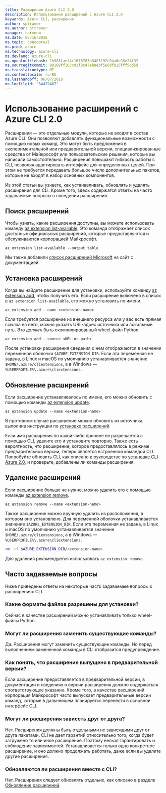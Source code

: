 ```yaml
---
title: Расширения Azure CLI 2.0
description: Использование расширений с Azure CLI 2.0
keywords: Azure CLI, расширения
author: sptramer
ms.author: sttramer
manager: carmonm
ms.date: 05/16/2018
ms.topic: conceptual
ms.prod: azure
ms.technology: azure-cli
ms.devlang: azure-cli
ms.openlocfilehash: 1b983faef4c1678763b3483192e94a6c96e24f32
ms.sourcegitcommit: 80189ff103c91f8c47ab8ebf586df815fff5dd5d
ms.translationtype: HT
ms.contentlocale: ru-RU
ms.lasthandoff: 06/07/2018
ms.locfileid: "34479487"
---
```

# <a name="using-extensions-with-the-azure-cli-20"></a>Использование расширений с Azure CLI 2.0

Расширения — это отдельные модули, которые не входят в состав Azure CLI. Они позволяют добавлять функциональные возможности с помощью новых команд. Это могут быть предложения в экспериментальной или предварительной версии, специализированные средства от Майкрософт или пользовательские решения, которые вы написали самостоятельно. Расширения повышают гибкость работы с CLI, позволяя адаптировать интерфейс для определенных целей. При этом не требуется передавать большое число дополнительных пакетов, которые не входят в набор основных компонентов.

Из этой статьи вы узнаете, как устанавливать, обновлять и удалять расширения для CLI. Кроме того, здесь содержатся ответы на часто задаваемые вопросы о поведении расширений.

## <a name="find-extensions"></a>Поиск расширений

Чтобы узнать, какие расширения доступны, вы можете использовать команду [az extension list-available](/cli/azure/extension#az-extension-list-available). Это команда отображает список доступных официальных расширений, которые предоставляются и обслуживаются корпорацией Майкрософт.

```azurecli-interactive
az extension list-available --output table
```

Мы также добавили [список расширений Microsoft](azure-cli-extensions-list.md) на сайт с документацией.

## <a name="install-extensions"></a>Установка расширений

Когда вы найдете расширение для установки, используйте команду [az extension add](https://docs.microsoft.com/cli/azure/extension#az-extension-add), чтобы получить его. Если расширение включено в список в `az extension list-available`, его можно установить по имени.

```azurecli-interactive
az extension add --name <extension-name>
```

Если требуется расширение из внешнего ресурса или у вас есть прямая ссылка на него, можно указать URL-адрес источника или локальный путь. Это _должен_ быть скомпилированный wheel-файл Python.

```azurecli-interactive
az extension add --source <URL-or-path>
```

После установки расширения сведения о нем отображаются в значении переменной оболочки `$AZURE_EXTENSION_DIR`. Если эта переменная не задана, в Linux и macOS по умолчанию устанавливается значение `$HOME/.azure/cliextensions`, а в Windows — `%USERPROFILE%\.azure\cliextensions`.

## <a name="update-extensions"></a>Обновление расширений

Если расширение устанавливалось по имени, его можно обновить с помощью команды [az extension update](https://docs.microsoft.com/cli/azure/extension#az-extension-update).

```azurecli-interactive
az extension update --name <extension-name>
```

В противном случае расширение можно обновить из источника, выполнив инструкции по [установке расширений](#install-extensions).

Если имя расширения по какой-либо причине не разрешается с помощью CLI, удалите его и установите повторно. Также есть вероятность, что расширение, которое предоставлялось в режиме предварительной версии, теперь является встроенной командой CLI. Попробуйте обновить CLI, как описано в руководстве по [установке CLI Azure 2.0](install-azure-cli.md), и проверьте, добавлены ли команды расширения. 

## <a name="uninstall-extensions"></a>Удаление расширений

Если расширение больше не нужно, можно удалить его с помощью команды [az extension remove](https://docs.microsoft.com/cli/azure/extension#az-extension-remove).

```azurecli-interactive
az extension remove --name <extension-name>
```

Также расширение можно вручную удалить из расположения, в котором оно установлено. Для переменной оболочки устанавливается значение `$AZURE_EXTENSION_DIR`. Если эта переменная не задана, в Linux и macOS по умолчанию устанавливается значение `$HOME/.azure/cliextensions`, а в Windows — `%USERPROFILE%\.azure\cliextensions`.

```bash
rm -rf $AZURE_EXTENSION_DIR/<extension-name>
```

Для удаления рекомендуется использовать `az extension remove`.

## <a name="faq"></a>Часто задаваемые вопросы

Ниже приведены ответы на некоторые часто задаваемые вопросы о расширениях CLI.

### <a name="what-file-formats-are-allowed-for-installation"></a>Какие форматы файлов разрешены для установки?

Сейчас в качестве расширений можно устанавливать только wheel-файлы Python.

### <a name="can-extensions-replace-existing-commands"></a>Могут ли расширения заменить существующие команды?

Да. Расширения могут заменить существующие команды. Но перед выполнением замененной команды в CLI отобразится предупреждение.

### <a name="how-can-i-tell-if-an-extension-is-in-pre-release"></a>Как понять, что расширение выпущено в предварительной версии?

Если расширение предоставляется в предварительной версии, в документации и сведениях о версии расширения должно содержаться соответствующее указание. Кроме того, в качестве расширений корпорация Майкрософт часто выпускает предварительные версии команд, которые в дальнейшем планируется перенести в основной интерфейс CLI.

### <a name="can-extensions-depend-upon-each-other"></a>Могут ли расширения зависеть друг от друга?

Нет. Расширения должны быть отдельными не зависящими друг от друга пакетами. CLI не дает гарантий относительно того, когда будет загружено то или иное расширение. Поэтому нельзя гарантировать и соблюдение зависимостей. Устанавливается только одно конкретное расширение, и оно должно продолжать работать, даже если вы удалите другие расширения.

### <a name="are-extensions-updated-along-with-the-cli"></a>Обновляются ли расширения вместе с CLI?

Нет. Расширения следует обновлять отдельно, как описано в разделе [Обновление расширений](#update-extensions).
